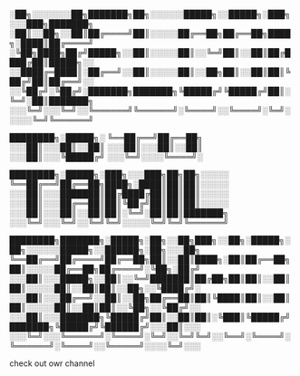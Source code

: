 
░██╗░░░░░░░██╗███████╗██╗░░░░░░█████╗░░█████╗░███╗░░░███╗███████╗
░██║░░██╗░░██║██╔════╝██║░░░░░██╔══██╗██╔══██╗████╗░████║██╔════╝
░╚██╗████╗██╔╝█████╗░░██║░░░░░██║░░╚═╝██║░░██║██╔████╔██║█████╗░░
░░████╔═████║░██╔══╝░░██║░░░░░██║░░██╗██║░░██║██║╚██╔╝██║██╔══╝░░
░░╚██╔╝░╚██╔╝░███████╗███████╗╚█████╔╝╚█████╔╝██║░╚═╝░██║███████╗
░░░╚═╝░░░╚═╝░░╚══════╝╚══════╝░╚════╝░░╚════╝░╚═╝░░░░░╚═╝╚══════╝

████████╗░█████╗░
╚══██╔══╝██╔══██╗
░░░██║░░░██║░░██║
░░░██║░░░██║░░██║
░░░██║░░░╚█████╔╝
░░░╚═╝░░░░╚════╝░

████████╗░█████╗░███╗░░░███╗██╗██╗░░░░░
╚══██╔══╝██╔══██╗████╗░████║██║██║░░░░░
░░░██║░░░███████║██╔████╔██║██║██║░░░░░
░░░██║░░░██╔══██║██║╚██╔╝██║██║██║░░░░░
░░░██║░░░██║░░██║██║░╚═╝░██║██║███████╗
░░░╚═╝░░░╚═╝░░╚═╝╚═╝░░░░░╚═╝╚═╝╚══════╝

████████╗███████╗░█████╗░██╗░░██╗███╗░░██╗░█████╗░██╗░░░░░░█████╗░░██████╗░██╗░░░██╗
╚══██╔══╝██╔════╝██╔══██╗██║░░██║████╗░██║██╔══██╗██║░░░░░██╔══██╗██╔════╝░╚██╗░██╔╝
░░░██║░░░█████╗░░██║░░╚═╝███████║██╔██╗██║██║░░██║██║░░░░░██║░░██║██║░░██╗░░╚████╔╝░
░░░██║░░░██╔══╝░░██║░░██╗██╔══██║██║╚████║██║░░██║██║░░░░░██║░░██║██║░░╚██╗░░╚██╔╝░░
░░░██║░░░███████╗╚█████╔╝██║░░██║██║░╚███║╚█████╔╝███████╗╚█████╔╝╚██████╔╝░░░██║░░░
░░░╚═╝░░░╚══════╝░╚════╝░╚═╝░░╚═╝╚═╝░░╚══╝░╚════╝░╚══════╝░╚════╝░░╚═════╝░░░░╚═╝░░░



<a herf="https://www.youtube.com/channel/UCWpEGfsuX9d6tBaWuTtS-Uw">check out owr channel</a>
